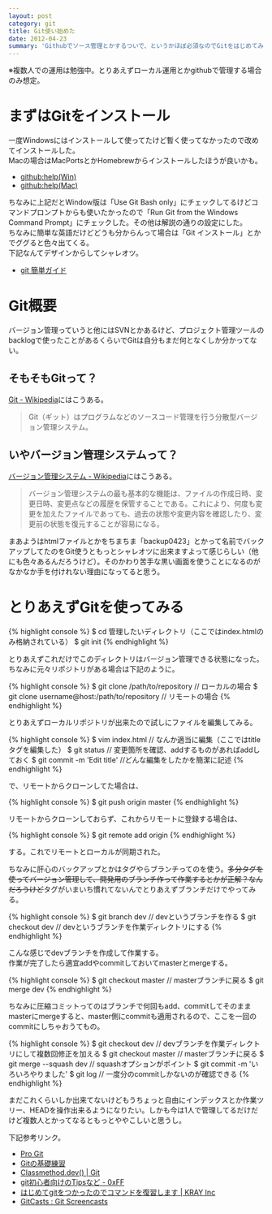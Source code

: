 ```yaml
---
layout: post
category: git
title: Git使い始めた
date: 2012-04-23
summary: 'Githubでソース管理とかするついで、というかほぼ必須なのでGitをはじめてみた。'
---
```


※複数人での運用は勉強中。とりあえずローカル運用とかgithubで管理する場合のみ想定。

# まずはGitをインストール

一度Windowsにはインストールして使ってたけど暫く使ってなかったので改めてインストールした。  
Macの場合はMacPortsとかHomebrewからインストールしたほうが良いかも。

* [github:help(Win)](http://help.github.com/win-set-up-git/ 'github:help(Win)')
* [github:help(Mac)](http://help.github.com/mac-set-up-git/ 'github:help(Mac)')

ちなみに上記だとWindow版は「Use Git Bash only」にチェックしてるけどコマンドプロンプトからも使いたかったので「Run Git from the Windows Command Prompt」にチェックした。その他は解説の通りの設定にした。  
ちなみに簡単な英語だけどどうも分からんって場合は「Git インストール」とかでググると色々出てくる。  
下記なんてデザインからしてシャレオツ。

* [git 簡単ガイド](http://rogerdudler.github.com/git-guide/index.ja.html 'git 簡単ガイド')

# Git概要

バージョン管理っていうと他にはSVNとかあるけど、プロジェクト管理ツールのbacklogで使ったことがあるくらいでGitは自分もまだ何となくしか分かってない。

## そもそもGitって？

[Git - Wikipedia](http://ja.wikipedia.org/wiki/Git 'Git - Wikipedia')にはこうある。

> Git（ギット）はプログラムなどのソースコード管理を行う分散型バージョン管理システム。

## いやバージョン管理システムって？

[バージョン管理システム - Wikipedia](http://ja.wikipedia.org/wiki/%E3%83%90%E3%83%BC%E3%82%B8%E3%83%A7%E3%83%B3%E7%AE%A1%E7%90%86%E3%82%B7%E3%82%B9%E3%83%86%E3%83%A0 'バージョン管理システム - Wikipedia')にはこうある。

> バージョン管理システムの最も基本的な機能は、ファイルの作成日時、変更日時、変更点などの履歴を保管することである。これにより、何度も変更を加えたファイルであっても、過去の状態や変更内容を確認したり、変更前の状態を復元することが容易になる。

まあようはhtmlファイルとかをちまちま「backup0423」とかって名前でバックアップしてたのをGit使うともっとシャレオツに出来ますよって感じらしい（他にも色々あるんだろうけど）。そのかわり苦手な黒い画面を使うことになるのがなかなか手を付けれない理由になってると思う。

# とりあえずGitを使ってみる

{% highlight console %}
$ cd 管理したいディレクトリ（ここではindex.htmlのみ格納されている）
$ git init
{% endhighlight %}

とりあえずこれだけでこのディレクトリはバージョン管理できる状態になった。  
ちなみに元々リポジトリがある場合は下記のように。

{% highlight console %}
$ git clone /path/to/repository // ローカルの場合
$ git clone username@host:/path/to/repository // リモートの場合
{% endhighlight %}

とりあえずローカルリポジトリが出来たので試しにファイルを編集してみる。

{% highlight console %}
$ vim index.html // なんか適当に編集（ここではtitleタグを編集した）
$ git status // 変更箇所を確認、addするものがあればaddしておく
$ git commit -m 'Edit title' //どんな編集をしたかを簡潔に記述
{% endhighlight %}

で、リモートからクローンしてた場合は、

{% highlight console %}
$ git push origin master
{% endhighlight %}

リモートからクローンしておらず、これからリモートに登録する場合は、

{% highlight console %}
$ git remote add origin <server>
{% endhighlight %}

する。これでリモートとローカルが同期された。  

ちなみに肝心のバックアップとかはタグやらブランチってのを使う。<del>多分タグを使ってバージョン管理して、開発用のブランチ作って作業するとかが正解？なんだろうけど</del>タグがいまいち慣れてないんでとりあえずブランチだけでやってみる。

{% highlight console %}
$ git branch dev // devというブランチを作る
$ git checkout dev // devというブランチを作業ディレクトリにする
{% endhighlight %}

こんな感じでdevブランチを作成して作業する。  
作業が完了したら適宜addやcommitしておいてmasterとmergeする。

{% highlight console %}
$ git checkout master // masterブランチに戻る
$ git merge dev
{% endhighlight %}

ちなみに圧縮コミットってのはブランチで何回もadd、commitしてそのままmasterにmergeすると、master側にcommitも適用されるので、ここを一回のcommitにしちゃおうてもの。

{% highlight console %}
$ git checkout dev // devブランチを作業ディレクトリにして複数回修正を加える
$ git checkout master // masterブランチに戻る
$ git merge --squash dev // squashオプションがポイント
$ git commit -m 'いろいろやりました'
$ git log // 一度分のcommitしかないのが確認できる
{% endhighlight %}

まだこれくらいしか出来てないけどもうちょっと自由にインデックスとか作業ツリー、HEADを操作出来るようになりたい。しかも今は1人で管理してるだけだけど複数人とかってなるともっとややこしいと思うし。

下記参考リンク。

* [Pro Git](http://progit.org/book/ja/ 'Pro Git')
* [Gitの基礎練習](http://hyuki.com/techinfo/gitinit.html 'Gitの基礎練習')
* [Classmethod.dev() | Git](http://dev.classmethod.jp/tag/git/ 'Classmethod.dev() | Git')
* [git初心者向けのTipsなど - 0xFF](http://d.hatena.ne.jp/os0x/20120220/1329750795 'git初心者向けのTipsなど - 0xFF')
* [はじめてgitをつかったのでコマンドを復習します | KRAY Inc](http://kray.jp/blog/review-git-commands/ 'はじめてgitをつかったのでコマンドを復習します | KRAY Inc')
* [GitCasts : Git Screencasts](http://gitcasts.com/ 'GitCasts : Git Screencasts')


